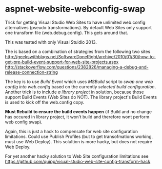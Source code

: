 # aspnet-website-webconfig-swap
Trick for getting Visual Studio Web Sites to have unlimited web.config alternatives (pseudo transformations).  By default Web Sites only support one transform file (web.debug.config).  This gets around that.

This was tested with only Visual Stuidio 2013.

The is based on a combination of strategies from the following two sites
http://geekswithblogs.net/SoftwareDoneRight/archive/2010/01/30/how-to-get-pre-build-event-support-for-web-site-projects.aspx
http://stackoverflow.com/questions/2382826/managing-a-debug-and-release-connection-string

The key is to use *Build Event* which uses *MSBuild* script to *swap one web config into web.config* based on the currently *selected build configuration*.  Another trick is to include *a library project* in solution, because those support Build Events (Web Sites do NOT).  The library project's Build Events is used to kick off the web.config copy.

**Must Rebuild to ensure the build events happen** (if Build and no change has occured in library project, it won't build and therefore wont perform web config swap).

Again, this is just a hack to compensate for web site configuration limitations.  Could use Publish Profiles (but to get transofmations working, must use Web Deploy).  This solultion is more hacky, but does not require Web Deploy.

For yet another hacky solution to Web Site configuration limitations see https://github.com/quipp/visual-studio-web-site-config-transform-hack
